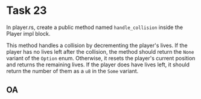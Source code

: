 # Task 23
In player.rs, create a public method named `handle_collision`
inside the Player impl block.

This method handles a collision by decrementing the player's 
lives. If the player has no lives left after the collision, the
method should return the `None` variant of the `Option` enum. Otherwise,
it resets the player's current position and returns the remaining
lives. If the player does have lives left, it should return the
number of them as a `u8` in the `Some` variant.

## OA
